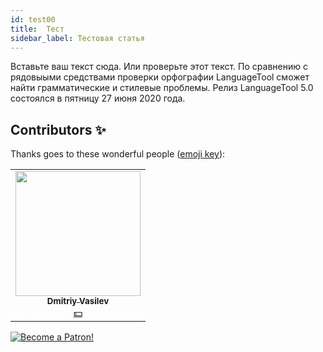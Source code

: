 ```yaml
---
id: test00
title:  Тест
sidebar_label: Тестовая статья
---
```

Вставьте ваш текст сюда. Или проверьте этот текст. По сравнению с рядовыыми средствами проверки орфографии LanguageTool сможет найти грамматические и стилевые проблемы. Релиз LanguageTool 5.0 состоялся в пятницу 27 июня 2020 года.
## Contributors ✨

Thanks goes to these wonderful people ([emoji key](https://allcontributors.org/docs/en/emoji-key)):

<!-- ALL-CONTRIBUTORS-LIST:START - Do not remove or modify this section -->
<!-- prettier-ignore-start -->
<!-- markdownlint-disable -->
<table>
  <tr>
    <td align="center"><a href="https://fullstackserverless.github.io/"><img src="https://avatars0.githubusercontent.com/u/6774813?v=4?s=200" width="200px;" alt=""/><br /><sub><b>Dmitriy Vasilev</b></sub></a><br /><a href="#financial-gHashTag" title="Financial">💵</a></td>
  </tr>
</table>

<!-- markdownlint-restore -->
<!-- prettier-ignore-end -->

<!-- ALL-CONTRIBUTORS-LIST:END -->
[![Become a Patron!](/img/logo/patreon.png)](https://www.patreon.com/bePatron?u=31769291)
